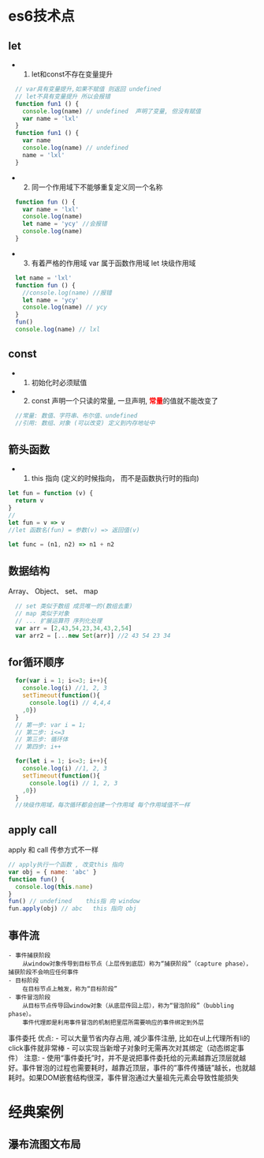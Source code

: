 # es6技术点

## let

  - 1. let和const不存在变量提升 
  ```js
    // var具有变量提升,如果不赋值 则返回 undefined 
    // let不具有变量提升 所以会报错
    function fun1 () {
      console.log(name) // undefined  声明了变量, 但没有赋值
      var name = 'lxl'
    }
    function fun1 () {
      var name
      console.log(name) // undefined
      name = 'lxl'
    }
  ```
  - 2. 同一个作用域下不能够重复定义同一个名称 
  ```js
    function fun () {
      var name = 'lxl'
      console.log(name)
      let name = 'ycy' //会报错
      console.log(name)
    }
  ```
  - 3. 有着严格的作用域  var 属于函数作用域  let 块级作用域
  ```js
    let name = 'lxl'
    function fun () {
      //console.log(name) //报错
      let name = 'ycy'
      console.log(name) // ycy
    }
    fun()
    console.log(name) // lxl
  ```

## const
  - 1. 初始化时必须赋值
  - 2. const 声明一个只读的常量, 一旦声明, <b style="color:red">常量</b>的值就不能改变了 
  
  ```js
    //常量: 数值、字符串、布尔值、undefined
    //引用: 数组、对象 (可以改变) 定义到内存地址中
  ```

## 箭头函数  
  - 1. this 指向 (定义的时候指向， 而不是函数执行时的指向)

```js
let fun = function (v) {
  return v
}
//
let fun = v => v  
//let 函数名(fun) = 参数(v) => 返回值(v)

let func = (n1, n2) => n1 + n2

```
## 数据结构
  Array、 Object、 set、 map
  ```js
    // set 类似于数组 成员唯一的(数组去重)
    // map 类似于对象
    // ... 扩展运算符 序列化处理
    var arr = [2,43,54,23,34,43,2,54]
    var arr2 = [...new Set(arr)] //2 43 54 23 34
  ```

## for循环顺序
```js
  for(var i = 1; i<=3; i++){
    console.log(i) //1, 2, 3
    setTimeout(function(){
      console.log(i) // 4,4,4
    ,0})
  }
  // 第一步: var i = 1;
  // 第二步: i<=3
  // 第三步: 循环体
  // 第四步: i++

  for(let i = 1; i<=3; i++){
    console.log(i) //1, 2, 3
    setTimeout(function(){
      console.log(i) // 1, 2, 3
    ,0})
  }
  //块级作用域，每次循环都会创建一个作用域 每个作用域值不一样
```

## apply call
  apply 和 call 传参方式不一样
```js
// apply执行一个函数 , 改变this 指向
var obj = { name: 'abc' }
function fun() {
  console.log(this.name)
}
fun() // undefined    this指 向 window
fun.apply(obj) // abc   this 指向 obj
```

## 事件流
	- 事件捕获阶段
		从window对象传导到目标节点（上层传到底层）称为“捕获阶段”（capture phase），捕获阶段不会响应任何事件
	- 目标阶段
		在目标节点上触发，称为“目标阶段”
	- 事件冒泡阶段
		从目标节点传导回window对象（从底层传回上层），称为“冒泡阶段”（bubbling phase）。
		事件代理即是利用事件冒泡的机制把里层所需要响应的事件绑定到外层
事件委托
	优点: 
		- 可以大量节省内存占用, 减少事件注册, 比如在ul上代理所有li的click事件就非常棒
		- 可以实现当新增子对象时无需再次对其绑定（动态绑定事件）
	注意:
		- 使用“事件委托”时，并不是说把事件委托给的元素越靠近顶层就越好。事件冒泡的过程也需要耗时，越靠近顶层，事件的”事件传播链”越长，也就越耗时。如果DOM嵌套结构很深，事件冒泡通过大量祖先元素会导致性能损失
# 经典案例

## 瀑布流图文布局





  
  
  
  
  
  
  
  
  
  
  
  
  
  
  
  



